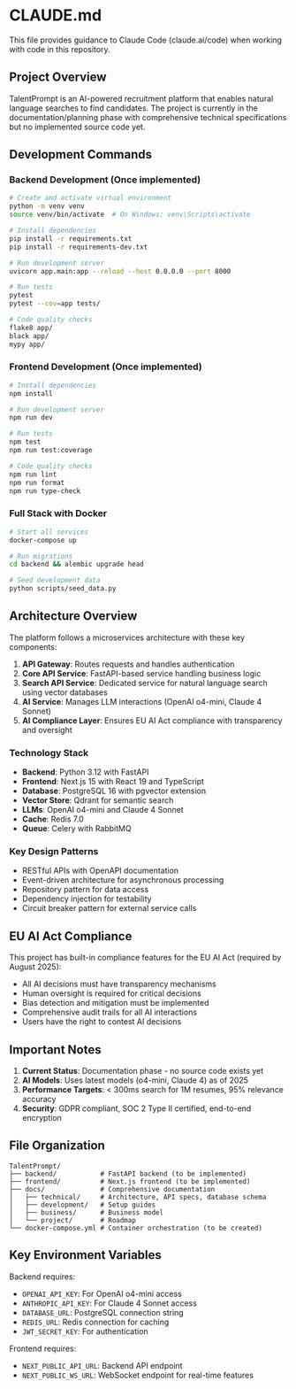 # CLAUDE.md

This file provides guidance to Claude Code (claude.ai/code) when working with code in this repository.

## Project Overview

TalentPrompt is an AI-powered recruitment platform that enables natural language searches to find candidates. The project is currently in the documentation/planning phase with comprehensive technical specifications but no implemented source code yet.

## Development Commands

### Backend Development (Once implemented)
```bash
# Create and activate virtual environment
python -m venv venv
source venv/bin/activate  # On Windows: venv\Scripts\activate

# Install dependencies
pip install -r requirements.txt
pip install -r requirements-dev.txt

# Run development server
uvicorn app.main:app --reload --host 0.0.0.0 --port 8000

# Run tests
pytest
pytest --cov=app tests/

# Code quality checks
flake8 app/
black app/
mypy app/
```

### Frontend Development (Once implemented)
```bash
# Install dependencies
npm install

# Run development server
npm run dev

# Run tests
npm test
npm run test:coverage

# Code quality checks
npm run lint
npm run format
npm run type-check
```

### Full Stack with Docker
```bash
# Start all services
docker-compose up

# Run migrations
cd backend && alembic upgrade head

# Seed development data
python scripts/seed_data.py
```

## Architecture Overview

The platform follows a microservices architecture with these key components:

1. **API Gateway**: Routes requests and handles authentication
2. **Core API Service**: FastAPI-based service handling business logic
3. **Search API Service**: Dedicated service for natural language search using vector databases
4. **AI Service**: Manages LLM interactions (OpenAI o4-mini, Claude 4 Sonnet)
5. **AI Compliance Layer**: Ensures EU AI Act compliance with transparency and oversight

### Technology Stack
- **Backend**: Python 3.12 with FastAPI
- **Frontend**: Next.js 15 with React 19 and TypeScript
- **Database**: PostgreSQL 16 with pgvector extension
- **Vector Store**: Qdrant for semantic search
- **LLMs**: OpenAI o4-mini and Claude 4 Sonnet
- **Cache**: Redis 7.0
- **Queue**: Celery with RabbitMQ

### Key Design Patterns
- RESTful APIs with OpenAPI documentation
- Event-driven architecture for asynchronous processing
- Repository pattern for data access
- Dependency injection for testability
- Circuit breaker pattern for external service calls

## EU AI Act Compliance

This project has built-in compliance features for the EU AI Act (required by August 2025):
- All AI decisions must have transparency mechanisms
- Human oversight is required for critical decisions
- Bias detection and mitigation must be implemented
- Comprehensive audit trails for all AI interactions
- Users have the right to contest AI decisions

## Important Notes

1. **Current Status**: Documentation phase - no source code exists yet
2. **AI Models**: Uses latest models (o4-mini, Claude 4) as of 2025
3. **Performance Targets**: < 300ms search for 1M resumes, 95% relevance accuracy
4. **Security**: GDPR compliant, SOC 2 Type II certified, end-to-end encryption

## File Organization

```
TalentPrompt/
├── backend/           # FastAPI backend (to be implemented)
├── frontend/          # Next.js frontend (to be implemented)
├── docs/              # Comprehensive documentation
│   ├── technical/     # Architecture, API specs, database schema
│   ├── development/   # Setup guides
│   ├── business/      # Business model
│   └── project/       # Roadmap
└── docker-compose.yml # Container orchestration (to be created)
```

## Key Environment Variables

Backend requires:
- `OPENAI_API_KEY`: For OpenAI o4-mini access
- `ANTHROPIC_API_KEY`: For Claude 4 Sonnet access
- `DATABASE_URL`: PostgreSQL connection string
- `REDIS_URL`: Redis connection for caching
- `JWT_SECRET_KEY`: For authentication

Frontend requires:
- `NEXT_PUBLIC_API_URL`: Backend API endpoint
- `NEXT_PUBLIC_WS_URL`: WebSocket endpoint for real-time features